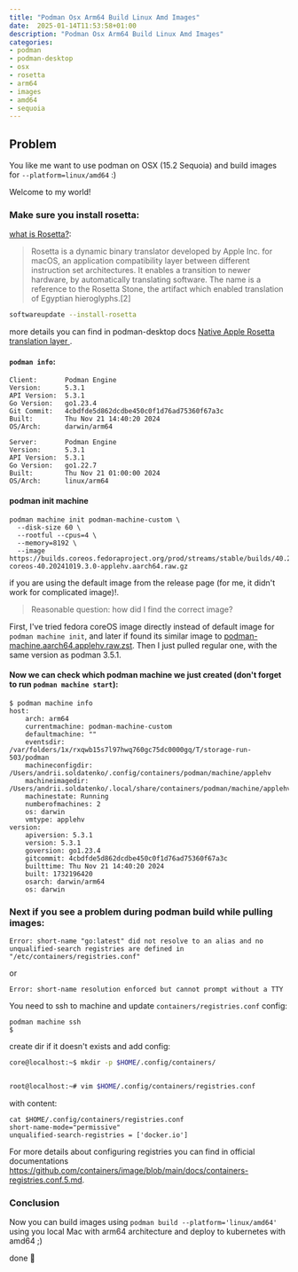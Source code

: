 ```yaml
---
title: "Podman Osx Arm64 Build Linux Amd Images"
date:  2025-01-14T11:53:58+01:00
description: "Podman Osx Arm64 Build Linux Amd Images"
categories:
- podman
- podman-desktop
- osx
- rosetta
- arm64
- images
- amd64
- sequoia
---
```




## Problem

You like me want to use podman on OSX (15.2 Sequoia) and build images for `--platform=linux/amd64` :) 

Welcome to my world!

### Make sure you install rosetta:

[what is Rosetta?](https://en.wikipedia.org/wiki/Rosetta_(software)):
>Rosetta is a dynamic binary translator developed by Apple Inc. for macOS, an application compatibility layer between different instruction set architectures. It enables a transition to newer hardware, by automatically translating software. The name is a reference to the Rosetta Stone, the artifact which enabled translation of Egyptian hieroglyphs.[2]

```bash
softwareupdate --install-rosetta
```

more details you can find in podman-desktop docs [Native Apple Rosetta translation layer
](https://podman-desktop.io/docs/podman/rosetta).


#### `podman info`:

```
Client:       Podman Engine
Version:      5.3.1
API Version:  5.3.1
Go Version:   go1.23.4
Git Commit:   4cbdfde5d862dcdbe450c0f1d76ad75360f67a3c
Built:        Thu Nov 21 14:40:20 2024
OS/Arch:      darwin/arm64

Server:       Podman Engine
Version:      5.3.1
API Version:  5.3.1
Go Version:   go1.22.7
Built:        Thu Nov 21 01:00:00 2024
OS/Arch:      linux/arm64
```

#### podman init machine

```
podman machine init podman-machine-custom \ 
  --disk-size 60 \
  --rootful --cpus=4 \
  --memory=8192 \
  --image https://builds.coreos.fedoraproject.org/prod/streams/stable/builds/40.20241019.3.0/aarch64/fedora-coreos-40.20241019.3.0-applehv.aarch64.raw.gz
```

if you are using the default image from the release page (for me, it didn't work for complicated image)!.

> Reasonable question: how did I find the correct image?

First, I've tried fedora coreOS image directly instead of default image for `podman machine init`, and later
if found its similar image to [podman-machine.aarch64.applehv.raw.zst](https://github.com/containers/podman/releases/download/v5.3.1/podman-machine.aarch64.applehv.raw.zst). 
Then I just pulled regular one, with the same version as podman 3.5.1.


#### Now we can check which podman machine we just created (don't forget to run `podman machine start`):

```
$ podman machine info
host:
    arch: arm64
    currentmachine: podman-machine-custom
    defaultmachine: ""
    eventsdir: /var/folders/1x/rxqwb15s7l97hwq760gc75dc0000gq/T/storage-run-503/podman
    machineconfigdir: /Users/andrii.soldatenko/.config/containers/podman/machine/applehv
    machineimagedir: /Users/andrii.soldatenko/.local/share/containers/podman/machine/applehv
    machinestate: Running
    numberofmachines: 2
    os: darwin
    vmtype: applehv
version:
    apiversion: 5.3.1
    version: 5.3.1
    goversion: go1.23.4
    gitcommit: 4cbdfde5d862dcdbe450c0f1d76ad75360f67a3c
    builttime: Thu Nov 21 14:40:20 2024
    built: 1732196420
    osarch: darwin/arm64
    os: darwin
```


### Next if you see a problem during podman build while pulling images:

```
Error: short-name "go:latest" did not resolve to an alias and no unqualified-search registries are defined in "/etc/containers/registries.conf"
```

or

```
Error: short-name resolution enforced but cannot prompt without a TTY
```


You need to ssh to machine and update `containers/registries.conf` config:

```
podman machine ssh
$ 
```

create dir if it doesn't exists and add config:

```bash
core@localhost:~$ mkdir -p $HOME/.config/containers/


root@localhost:~# vim $HOME/.config/containers/registries.conf
```

with content:


```
cat $HOME/.config/containers/registries.conf
short-name-mode="permissive"
unqualified-search-registries = ['docker.io']
```

For more details about configuring registries you can find in official documentations https://github.com/containers/image/blob/main/docs/containers-registries.conf.5.md.


### Conclusion

Now you can build images using `podman build --platform='linux/amd64'` using you local
Mac with arm64 architecture and deploy to kubernetes with amd64 ;) 

done :tada:
